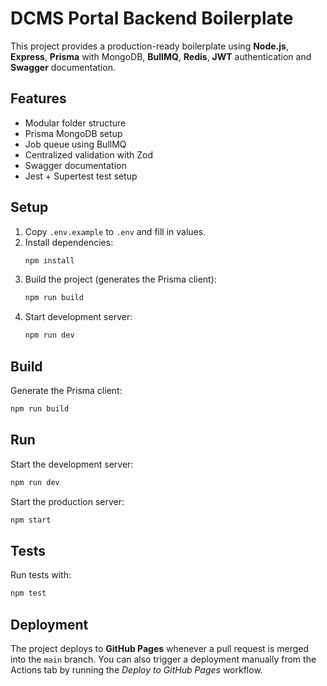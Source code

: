 # DCMS Portal Backend Boilerplate

This project provides a production-ready boilerplate using **Node.js**, **Express**, **Prisma** with MongoDB, **BullMQ**, **Redis**, **JWT** authentication and **Swagger** documentation.

## Features
- Modular folder structure
- Prisma MongoDB setup
- Job queue using BullMQ
- Centralized validation with Zod
- Swagger documentation
- Jest + Supertest test setup

## Setup

1. Copy `.env.example` to `.env` and fill in values.
2. Install dependencies:
   ```bash
   npm install
   ```
3. Build the project (generates the Prisma client):
   ```bash
   npm run build
   ```
4. Start development server:
   ```bash
   npm run dev
   ```

## Build

Generate the Prisma client:
```bash
npm run build
```

## Run

Start the development server:
```bash
npm run dev
```

Start the production server:
```bash
npm start
```

## Tests

Run tests with:
```bash
npm test
```

## Deployment

The project deploys to **GitHub Pages** whenever a pull request is merged into
the `main` branch. You can also trigger a deployment manually from the Actions
tab by running the *Deploy to GitHub Pages* workflow.

